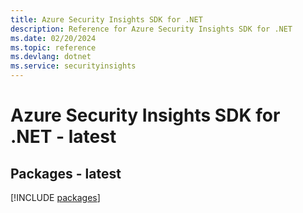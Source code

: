 ```yaml
---
title: Azure Security Insights SDK for .NET
description: Reference for Azure Security Insights SDK for .NET
ms.date: 02/20/2024
ms.topic: reference
ms.devlang: dotnet
ms.service: securityinsights
---
```

# Azure Security Insights SDK for .NET - latest
## Packages - latest
[!INCLUDE [packages](security-insights-index.md)]